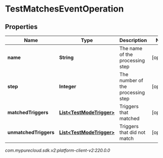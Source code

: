 # TestMatchesEventOperation


## Properties

| Name | Type | Description | Notes |
| ------------ | ------------- | ------------- | ------------- |
| **name** | **String** | The name of the processing step |  [optional] |
| **step** | **Integer** | The number of the processing step |  [optional] |
| **matchedTriggers** | [**List&lt;TestModeTrigger&gt;**](TestModeTrigger) | Triggers that matched |  [optional] |
| **unmatchedTriggers** | [**List&lt;TestModeTrigger&gt;**](TestModeTrigger) | Triggers that did not match |  [optional] |




_com.mypurecloud.sdk.v2:platform-client-v2:220.0.0_
